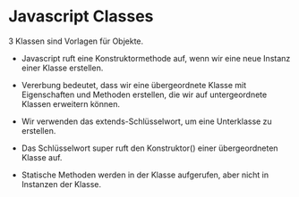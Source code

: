 <h1>Javascript Classes</h1>

3 Klassen sind Vorlagen für Objekte.

* Javascript ruft eine Konstruktormethode auf, wenn wir eine neue Instanz einer Klasse erstellen.

* Vererbung bedeutet, dass wir eine übergeordnete Klasse mit Eigenschaften und Methoden erstellen, die wir auf untergeordnete Klassen erweitern können.

* Wir verwenden das extends-Schlüsselwort, um eine Unterklasse zu erstellen.

* Das Schlüsselwort super ruft den Konstruktor() einer übergeordneten Klasse auf.

* Statische Methoden werden in der Klasse aufgerufen, aber nicht in Instanzen der Klasse.

